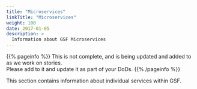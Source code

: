 ```yaml
---
title: "Microservices"
linkTitle: "Microservices"
weight: 100
date: 2017-01-05
description: >
  Information about GSF Microservices
---
```




{{% pageinfo %}}
This is not complete, and is being updated and added to as we work on stories.\
Please add to it and update it as part of your DoDs.
{{% /pageinfo %}}

This section contains information about individual services within GSF. 